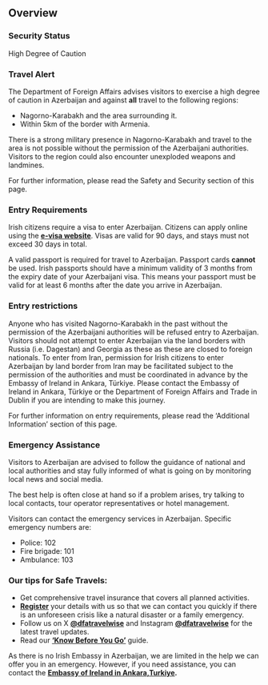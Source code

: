 ## Overview

### **Security Status**

High Degree of Caution

### **Travel Alert**

The Department of Foreign Affairs advises visitors to exercise a high degree of caution in Azerbaijan and against **all** travel to the following regions:

* Nagorno-Karabakh and the area surrounding it.
* Within 5km of the border with Armenia.

There is a strong military presence in Nagorno-Karabakh and travel to the area is not possible without the permission of the Azerbaijani authorities. Visitors to the region could also encounter unexploded weapons and landmines.

For further information, please read the Safety and Security section of this page.

### **Entry Requirements**

Irish citizens require a visa to enter Azerbaijan. Citizens can apply online using the [**e-visa website**](https://evisa.gov.az/en/). Visas are valid for 90 days, and stays must not exceed 30 days in total.

A valid passport is required for travel to Azerbaijan. Passport cards **cannot** be used. Irish passports should have a minimum validity of 3 months from the expiry date of your Azerbaijani visa. This means your passport must be valid for at least 6 months after the date you arrive in Azerbaijan.

### **Entry restrictions**

Anyone who has visited Nagorno-Karabakh in the past without the permission of the Azerbaijani authorities will be refused entry to Azerbaijan. Visitors should not attempt to enter Azerbaijan via the land borders with Russia (i.e. Dagestan) and Georgia as these as these are closed to foreign nationals. To enter from Iran, permission for Irish citizens to enter Azerbaijan by land border from Iran may be facilitated subject to the permission of the authorities and must be coordinated in advance by the Embassy of Ireland in Ankara, Türkiye. Please contact the Embassy of Ireland in Ankara, Türkiye or the Department of Foreign Affairs and Trade in Dublin if you are intending to make this journey.

For further information on entry requirements, please read the ‘Additional Information’ section of this page.

### **Emergency Assistance**

Visitors to Azerbaijan are advised to follow the guidance of national and local authorities and stay fully informed of what is going on by monitoring local news and social media.

The best help is often close at hand so if a problem arises, try talking to local contacts, tour operator representatives or hotel management.

Visitors can contact the emergency services in Azerbaijan. Specific emergency numbers are:

* Police: 102
* Fire brigade: 101
* Ambulance: 103

### **Our tips for Safe Travels:**

* Get comprehensive travel insurance that covers all planned activities.
* [**Register**](https://www.ireland.ie/en/dfa/overseas-travel/citizens-registration/) your details with us so that we can contact you quickly if there is an unforeseen crisis like a natural disaster or a family emergency.
* Follow us on X [**@dfatravelwise**](https://www.twitter.com/DFATravelWise) and Instagram [**@dfatravelwise**](https://www.instagram.com/dfatravelwise/) for the latest travel updates.
* Read our [**‘Know Before You Go’**](https://www.ireland.ie/en/dfa/overseas-travel/know-before-you-go/) guide.

As there is no Irish Embassy in Azerbaijan, we are limited in the help we can offer you in an emergency. However, if you need assistance, you can contact the [**Embassy of Ireland in Ankara,Turkiye**](https://www.ireland.ie/en/turkiye/ankara/)**.**